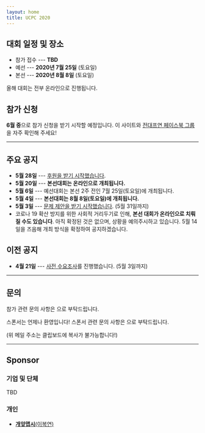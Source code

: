```yaml
---
layout: home
title: UCPC 2020
---
```


## 대회 일정 및 장소

 * 참가 접수 --- **TBD**
 * 예선 --- **2020년 7월 25일** (토요일)
 * 본선 --- **2020년 8월 8일** (토요일)

올해 대회는 전부 온라인으로 진행됩니다.

## 참가 신청

**6월 중**으로 참가 신청을 받기 시작할 예정입니다.
이 사이트와 [전대프연 페이스북 그룹](https://www.facebook.com/groups/ucpc.korea)을 자주 확인해 주세요!

---

## 주요 공지

* **5월 28일** --- [후원을 받기 시작했습니다](/sponsor).
* **5월 20일** --- **본선대회는 온라인으로 개최됩니다.**
* **5월 6일** --- 예선대회는 본선 2주 전인 7월 25일(토요일)에 개최됩니다.
* **5월 4일** --- **본선대회는 8월 8일(토요일)에 개최됩니다.**
* **5월 3일** --- [문제 제안을 받기 시작했습니다](/tasks). (5월 31일까지)
* 코로나 19 확산 방지를 위한 사회적 거리두기로 인해, **본선 대회가 온라인으로 치뤄질 수도 있습니다**.
  아직 확정된 것은 없으며, 상황을 예의주시하고 있습니다. 5월 14일을 즈음해 개최 방식을 확정하여 공지하겠습니다.

## 이전 공지

* **4월 21일** --- [사전 수요조사](https://forms.gle/XjjWAn3BkBwBULMU9)를 진행했습니다. (5월 3일까지)

---

## 문의

참가 관련 문의 사항은 <a href="#" class="mail-address" data-name="contact" data-domain="ucpc" data-tld="me" onclick="window.location.href = 'mailto:' + this.dataset.name + '@' + this.dataset.domain + '.' + this.dataset.tld"></a>으로 부탁드립니다.

스폰서는 언제나 환영입니다! 스폰서 관련 문의 사항은 <a href="#" class="mail-address" data-name="sponsor" data-domain="ucpc" data-tld="me" onclick="window.location.href = 'mailto:' + this.dataset.name + '@' + this.dataset.domain + '.' + this.dataset.tld"></a>으로 부탁드립니다.

(위 메일 주소는 클립보드에 복사가 불가능합니다!)

---

## Sponsor

### 기업 및 단체

TBD

### 개인

* [**개앞맵시**(이복연)](https://www.facebook.com/pg/dev.loadmap/)
